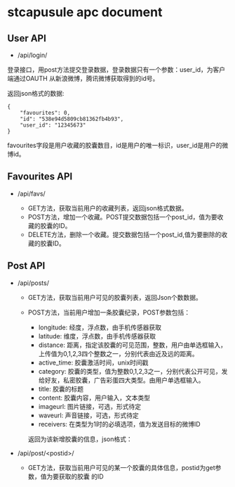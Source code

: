 # stcapusule apc document

## User API
- /api/login/

登录接口，用post方法提交登录数据，登录数据只有一个参数：user_id，为客户端通过OAUTH
从新浪微博，腾讯微博获取得到的id号。

返回json格式的数据:

```
{
    "favourites": 0,
    "id": "538e94d5809cb81362fb4b93",
    "user_id": "12345673"
}
```

favourites字段是用户收藏的胶囊数目，id是用户的唯一标识，user_id是用户的微博id。

## Favourites API
- /api/favs/

  + GET方法，获取当前用户的收藏列表，返回json格式数据。
  + POST方法，增加一个收藏。POST提交数据包括一个post_id，值为要收藏的胶囊的ID。
  + DELETE方法，删除一个收藏。提交数据包括一个post_id,值为要删除的收藏的胶囊ID。

## Post API

- /api/posts/

  + GET方法，获取当前用户可见的胶囊列表，返回Json个数数据。

  + POST方法，当前用户增加一条胶囊纪录，POST参数包括：

    + longitude: 经度，浮点数，由手机传感器获取
    + latitude: 维度，浮点数，由手机传感器获取
    + distance: 距离，指定该胶囊的可见范围，整数，用户由单选框输入，上传值为0,1,2,3四个整数之一，分别代表由近及远的距离。
    + active_time: 胶囊激活时间，unix时间戳
    + category: 胶囊的类型，值为整数0,1,2,3之一，分别代表公开可见，发给好友，私密胶囊，广告彩蛋四大类型。由用户单选框输入。
    + title: 胶囊的标题
    + content: 胶囊内容，用户输入，文本类型
    + imageurl: 图片链接，可选，形式待定
    + waveurl: 声音链接，可选，形式待定
    + receivers: 在类型为1时的必填选项，值为发送目标的微博ID

    返回为该新增胶囊的信息，json格式：

- /api/post/\<postid\>/

    + GET方法，获取当前用户可见的某一个胶囊的具体信息，postid为get参数，值为要获取的胶囊
      的ID
